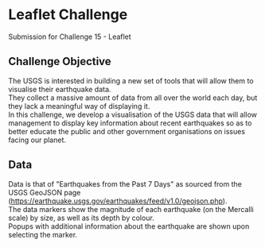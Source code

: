 # Leaflet Challenge
Submission for Challenge 15 - Leaflet

## Challenge Objective
The USGS is interested in building a new set of tools that will allow them to visualise their earthquake data.  
They collect a massive amount of data from all over the world each day, but they lack a meaningful way of displaying it.  
In this challenge, we develop a visualisation of the USGS data that will allow management to display key information about recent earthquakes so as to better educate the public and other government organisations  on issues facing our planet.

## Data
Data is that of "Earthquakes from the Past 7 Days" as sourced from the USGS GeoJSON page (https://earthquake.usgs.gov/earthquakes/feed/v1.0/geojson.php).   
The data markers show the magnitude of each earthquake (on the Mercalli scale) by size, as well as its depth by colour.  
Popups with additional information about the earthquake are shown upon selecting the marker.  
